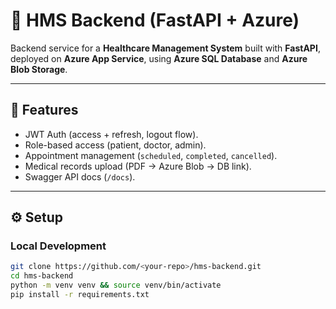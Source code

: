 # 🏥 HMS Backend (FastAPI + Azure)

Backend service for a **Healthcare Management System** built with **FastAPI**, deployed on **Azure App Service**, using **Azure SQL Database** and **Azure Blob Storage**.

---

## 🚀 Features
- JWT Auth (access + refresh, logout flow).
- Role-based access (patient, doctor, admin).
- Appointment management (`scheduled`, `completed`, `cancelled`).
- Medical records upload (PDF → Azure Blob → DB link).
- Swagger API docs (`/docs`).

---

## ⚙️ Setup

### Local Development
```bash
git clone https://github.com/<your-repo>/hms-backend.git
cd hms-backend
python -m venv venv && source venv/bin/activate
pip install -r requirements.txt
